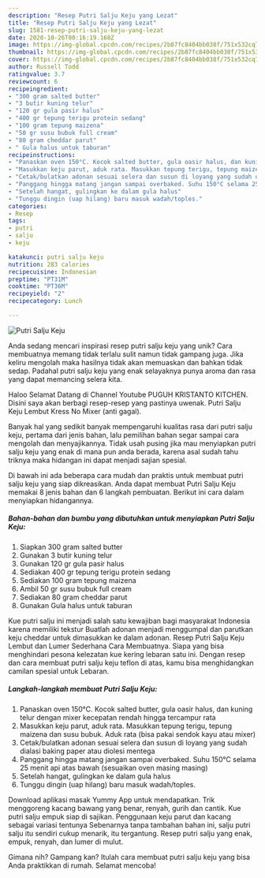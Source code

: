 ```yaml
---
description: "Resep Putri Salju Keju yang Lezat"
title: "Resep Putri Salju Keju yang Lezat"
slug: 1581-resep-putri-salju-keju-yang-lezat
date: 2020-10-26T00:16:19.168Z
image: https://img-global.cpcdn.com/recipes/2b87fc8404bb038f/751x532cq70/putri-salju-keju-foto-resep-utama.jpg
thumbnail: https://img-global.cpcdn.com/recipes/2b87fc8404bb038f/751x532cq70/putri-salju-keju-foto-resep-utama.jpg
cover: https://img-global.cpcdn.com/recipes/2b87fc8404bb038f/751x532cq70/putri-salju-keju-foto-resep-utama.jpg
author: Russell Todd
ratingvalue: 3.7
reviewcount: 6
recipeingredient:
- "300 gram salted butter"
- "3 butir kuning telur"
- "120 gr gula pasir halus"
- "400 gr tepung terigu protein sedang"
- "100 gram tepung maizena"
- "50 gr susu bubuk full cream"
- "80 gram cheddar parut"
- " Gula halus untuk taburan"
recipeinstructions:
- "Panaskan oven 150°C. Kocok salted butter, gula oasir halus, dan kuning telur dengan mixer kecepatan rendah hingga tercampur rata"
- "Masukkan keju parut, aduk rata. Masukkan tepung terigu, tepung maizena dan susu bubuk. Aduk rata (bisa pakai sendok kayu atau mixer)"
- "Cetak/bulatkan adonan sesuai selera dan susun di loyang yang sudah dialasi baking paper atau diolesi mentega"
- "Panggang hingga matang jangan sampai overbaked. Suhu 150°C selama 25 menit api atas bawah (sesuaikan oven masing masing)"
- "Setelah hangat, gulingkan ke dalam gula halus"
- "Tunggu dingin (uap hilang) baru masuk wadah/toples."
categories:
- Resep
tags:
- putri
- salju
- keju

katakunci: putri salju keju 
nutrition: 283 calories
recipecuisine: Indonesian
preptime: "PT31M"
cooktime: "PT36M"
recipeyield: "2"
recipecategory: Lunch

---
```



![Putri Salju Keju](https://img-global.cpcdn.com/recipes/2b87fc8404bb038f/751x532cq70/putri-salju-keju-foto-resep-utama.jpg)

Anda sedang mencari inspirasi resep putri salju keju yang unik? Cara membuatnya memang tidak terlalu sulit namun tidak gampang juga. Jika keliru mengolah maka hasilnya tidak akan memuaskan dan bahkan tidak sedap. Padahal putri salju keju yang enak selayaknya punya aroma dan rasa yang dapat memancing selera kita.

Haloo Selamat Datang di Channel Youtube PUGUH KRISTANTO KITCHEN. Disini saya akan berbagi resep-resep yang pastinya uwenak. Putri Salju Keju Lembut Kress No Mixer (anti gagal).

Banyak hal yang sedikit banyak mempengaruhi kualitas rasa dari putri salju keju, pertama dari jenis bahan, lalu pemilihan bahan segar sampai cara mengolah dan menyajikannya. Tidak usah pusing jika mau menyiapkan putri salju keju yang enak di mana pun anda berada, karena asal sudah tahu triknya maka hidangan ini dapat menjadi sajian spesial.


Di bawah ini ada beberapa cara mudah dan praktis untuk membuat putri salju keju yang siap dikreasikan. Anda dapat membuat Putri Salju Keju memakai 8 jenis bahan dan 6 langkah pembuatan. Berikut ini cara dalam menyiapkan hidangannya.

<!--inarticleads1-->

##### Bahan-bahan dan bumbu yang dibutuhkan untuk menyiapkan Putri Salju Keju:

1. Siapkan 300 gram salted butter
1. Gunakan 3 butir kuning telur
1. Gunakan 120 gr gula pasir halus
1. Sediakan 400 gr tepung terigu protein sedang
1. Sediakan 100 gram tepung maizena
1. Ambil 50 gr susu bubuk full cream
1. Sediakan 80 gram cheddar parut
1. Gunakan  Gula halus untuk taburan


Kue putri salju ini menjadi salah satu kewajiban bagi masyarakat Indonesia karena memiliki tekstur Buatlah adonan menjadi menggumpal dan parutkan keju cheddar untuk dimasukkan ke dalam adonan. Resep Putri Salju Keju Lembut dan Lumer Sederhana Cara Membuatnya. Siapa yang bisa menghindari pesona kelezatan kue kering lebaran satu ini. Dengan resep dan cara membuat putri salju keju teflon di atas, kamu bisa menghidangkan camilan spesial untuk Lebaran. 

<!--inarticleads2-->

##### Langkah-langkah membuat Putri Salju Keju:

1. Panaskan oven 150°C. Kocok salted butter, gula oasir halus, dan kuning telur dengan mixer kecepatan rendah hingga tercampur rata
1. Masukkan keju parut, aduk rata. Masukkan tepung terigu, tepung maizena dan susu bubuk. Aduk rata (bisa pakai sendok kayu atau mixer)
1. Cetak/bulatkan adonan sesuai selera dan susun di loyang yang sudah dialasi baking paper atau diolesi mentega
1. Panggang hingga matang jangan sampai overbaked. Suhu 150°C selama 25 menit api atas bawah (sesuaikan oven masing masing)
1. Setelah hangat, gulingkan ke dalam gula halus
1. Tunggu dingin (uap hilang) baru masuk wadah/toples.


Download aplikasi masak Yummy App untuk mendapatkan. Trik menggoreng kacang bawang yang benar, renyah, gurih dan cantik. Kue putri salju empuk siap di sajikan. Penggunaan keju parut dan kacang sebagai variasi tentunya Sebenarnya tanpa tambahan bahan ini, salju putri salju itu sendiri cukup menarik, itu tergantung. Resep putri salju yang enak, empuk, renyah, dan lumer di mulut. 

Gimana nih? Gampang kan? Itulah cara membuat putri salju keju yang bisa Anda praktikkan di rumah. Selamat mencoba!
